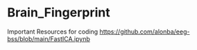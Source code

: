 # Brain_Fingerprint
Important Resources for coding
https://github.com/alonba/eeg-bss/blob/main/FastICA.ipynb
